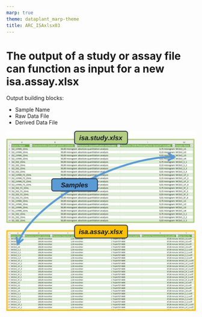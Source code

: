 ```yaml
---
marp: true
theme: dataplant_marp-theme
title: ARC_ISAxlsx03
---
```


# The output of a study or assay file can function as input for a new isa.assay.xlsx 

Output building blocks:
- Sample Name
- Raw Data File
- Derived Data File

![bg right w:600](./../../img/ISAmodel_ARC01_img05.svg)
